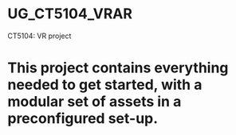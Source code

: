 # UG_CT5104_VRAR
CT5104: VR project


# This project contains everything needed to get started, with a modular set of assets in a preconfigured set-up.
